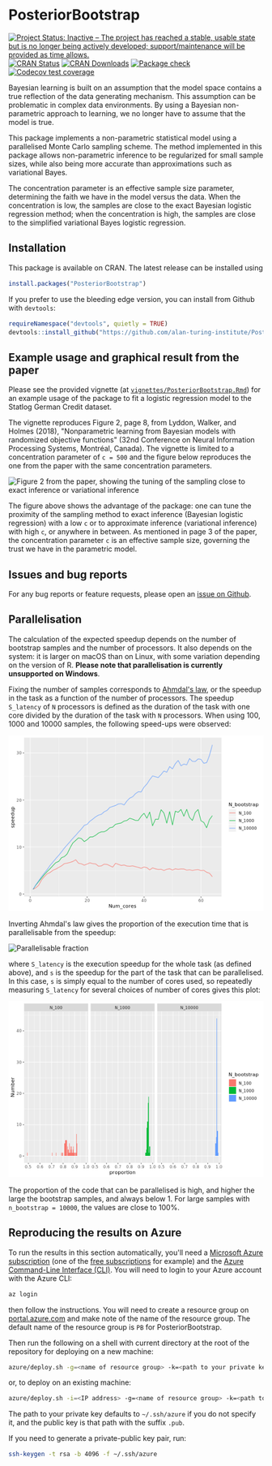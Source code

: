# PosteriorBootstrap
[![Project Status: Inactive – The project has reached a stable, usable state but is no longer being actively developed; support/maintenance will be provided as time allows.](https://www.repostatus.org/badges/latest/inactive.svg)](https://www.repostatus.org/#inactive)
[![CRAN Status](https://www.r-pkg.org/badges/version/PosteriorBootstrap)](https://cran.r-project.org/package=PosteriorBootstrap)
[![CRAN Downloads](https://cranlogs.r-pkg.org/badges/PosteriorBootstrap)](https://www.r-pkg.org/pkg/PosteriorBootstrap)
[![Package check](https://github.com/alan-turing-institute/PosteriorBootstrap/workflows/check-package/badge.svg)](https://github.com/alan-turing-institute/PosteriorBootstrap/actions)
[![Codecov test coverage](https://codecov.io/gh/alan-turing-institute/PosteriorBootstrap/branch/main/graph/badge.svg)](https://codecov.io/gh/alan-turing-institute/PosteriorBootstrap)

Bayesian learning is built on an assumption that the model space contains a true
reflection of the data generating mechanism. This assumption can be problematic
in complex data environments. By using a Bayesian non-parametric approach to
learning, we no longer have to assume that the model is true.

This package implements a non-parametric statistical model using a parallelised
Monte Carlo sampling scheme. The method implemented in this package allows
non-parametric inference to be regularized for small sample sizes, while also
being more accurate than approximations such as variational Bayes.

The concentration parameter is an effective sample size parameter, determining
the faith we have in the model versus the data. When the concentration is low,
the samples are close to the exact Bayesian logistic regression method; when the
concentration is high, the samples are close to the simplified variational Bayes
logistic regression.

## Installation
This package is available on CRAN. The latest release can be installed using

```r
install.packages("PosteriorBootstrap")
```

If you prefer to use the bleeding edge version, you can install from Github with `devtools`:

```r
requireNamespace("devtools", quietly = TRUE)
devtools::install_github("https://github.com/alan-turing-institute/PosteriorBootstrap/")
```

## Example usage and graphical result from the paper

Please see the provided vignette (at
[`vignettes/PosteriorBootstrap.Rmd`](https://github.com/alan-turing-institute/PosteriorBootstrap/blob/main/vignettes/PosteriorBootstrap.Rmd))
for an example usage of the package to fit a logistic regression model to the
Statlog German Credit dataset.

The vignette reproduces Figure 2, page 8, from Lyddon, Walker, and Holmes
(2018), "Nonparametric learning from Bayesian models with randomized objective
functions" (32nd Conference on Neural Information Processing Systems, Montréal,
Canada). The vignette is limited to a concentration parameter of `c = 500` and
the figure below reproduces the one from the paper with the same concentration
parameters.

![Figure 2 from the paper, showing the tuning of the sampling close to exact
inference or variational inference](man/figures/Figure2.png)

The figure above shows the advantage of the package: one can tune the proximity
of the sampling method to exact inference (Bayesian logistic regression) with a
low `c` or to approximate inference (variational inference) with high `c`, or
anywhere in between. As mentioned in page 3 of the paper, the concentration
parameter `c` is an effective sample size, governing the trust we have in the
parametric model.

## Issues and bug reports

For any bug reports or feature requests, please open an [issue on Github](https://github.com/alan-turing-institute/PosteriorBootstrap/issues).

## Parallelisation

The calculation of the expected speedup depends on the number of bootstrap
samples and the number of processors. It also depends on the system: it is
larger on macOS than on Linux, with some variation depending on the version of
R. **Please note that parallelisation is currently unsupported on Windows**.

Fixing the number of samples corresponds to [Ahmdal's
law](https://en.wikipedia.org/wiki/Ahmdal's_Law), or the speedup in the task as
a function of the number of processors. The speedup `S_latency` of `N` processors
is defined as the duration of the task with one core divided by the duration of
the task with `N` processors. When using 100, 1000 and 10000 samples, the following
speed-ups were observed:

![Parallelisation speedup](man/figures/Speedup.png)

Inverting Ahmdal's law gives the proportion of the execution time that is
parallelisable from the speedup:

<img src="https://latex.codecogs.com/svg.latex?p=\frac{\frac{1}{S_{latency}}-1}{\frac{1}{s}-1}" title="Parallelisable fraction" />

where `S_latency` is the execution speedup for the whole task (as defined above), and `s` is the
speedup for the part of the task that can be parallelised. In this case, `s` is simply equal to the
number of cores used, so repeatedly measuring `S_latency` for several choices of number of cores
gives this plot:

![Parallelisation proportion](man/figures/Proportion.png)

The proportion of the code that can be parallelised is high, and higher the
large the bootstrap samples, and always below 1. For large samples with
`n_bootstrap = 10000`, the values are close to 100%.


## Reproducing the results on Azure

To run the results in this section automatically, you'll need a [Microsoft Azure
subscription](https://azure.microsoft.com/en-gb/) (one of the [free
subscriptions](https://azure.microsoft.com/en-gb/free/) for example) and the
[Azure Command-Line
Interface (CLI)](https://docs.microsoft.com/en-us/cli/azure/install-azure-cli-macos?view=azure-cli-latest).
You will need to login to your Azure account with the Azure CLI:

```bash
az login
```

then follow the instructions. You will need to create a resource group on
[portal.azure.com](https://portal.azure.com/) and make note of the name of the
resource group. The default name of the resource group is `PB` for PosteriorBootstrap.

Then run the following on a shell with current directory at the root of the
repository for deploying on a new machine:

```bash
azure/deploy.sh -g=<name of resource group> -k=<path to your private key>
```

or, to deploy on an existing machine:

```bash
azure/deploy.sh -i=<IP address> -g=<name of resource group> -k=<path to your private key>
```

The path to your private key defaults to `~/.ssh/azure` if you do not specify
it, and the public key is that path with the suffix `.pub`.

If you need to generate a private-public key pair, run:

```bash
ssh-keygen -t rsa -b 4096 -f ~/.ssh/azure
```

